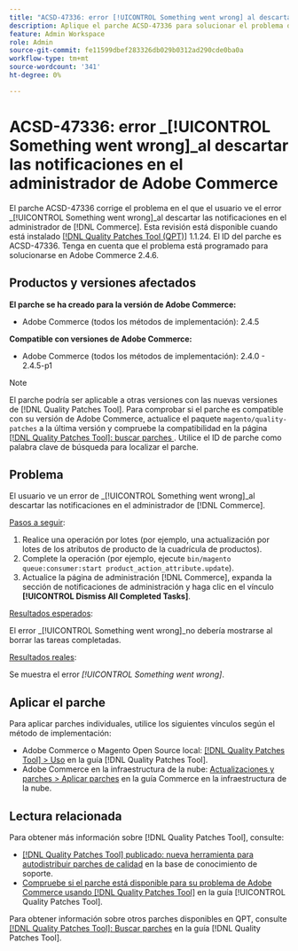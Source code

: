 ```yaml
---
title: "ACSD-47336: error [!UICONTROL Something went wrong] al descartar las notificaciones en el administrador de Adobe Commerce"
description: Aplique el parche ACSD-47336 para solucionar el problema de Adobe Commerce en el que el usuario ve el error [!UICONTROL Something went wrong] al descartar las notificaciones en el administrador  [!DNL Commerce] Admin.
feature: Admin Workspace
role: Admin
source-git-commit: fe11599dbef283326db029b0312ad290cde0ba0a
workflow-type: tm+mt
source-wordcount: '341'
ht-degree: 0%

---
```


# ACSD-47336: error _[!UICONTROL Something went wrong]_al descartar las notificaciones en el administrador de Adobe Commerce

El parche ACSD-47336 corrige el problema en el que el usuario ve el error _[!UICONTROL Something went wrong]_al descartar las notificaciones en el administrador de [!DNL Commerce]. Esta revisión está disponible cuando está instalado [[!DNL Quality Patches Tool (QPT)]](https://experienceleague.adobe.com/en/docs/commerce-knowledge-base/kb/announcements/commerce-announcements/magento-quality-patches-released-new-tool-to-self-serve-quality-patches) 1.1.24. El ID del parche es ACSD-47336. Tenga en cuenta que el problema está programado para solucionarse en Adobe Commerce 2.4.6.

## Productos y versiones afectados

**El parche se ha creado para la versión de Adobe Commerce:**

* Adobe Commerce (todos los métodos de implementación): 2.4.5

**Compatible con versiones de Adobe Commerce:**

* Adobe Commerce (todos los métodos de implementación): 2.4.0 - 2.4.5-p1

>[!NOTE]
>
>El parche podría ser aplicable a otras versiones con las nuevas versiones de [!DNL Quality Patches Tool]. Para comprobar si el parche es compatible con su versión de Adobe Commerce, actualice el paquete `magento/quality-patches` a la última versión y compruebe la compatibilidad en la página [[!DNL Quality Patches Tool]: buscar parches ](https://experienceleague.adobe.com/tools/commerce-quality-patches/index.html). Utilice el ID de parche como palabra clave de búsqueda para localizar el parche.

## Problema

El usuario ve un error de _[!UICONTROL Something went wrong]_al descartar las notificaciones en el administrador de [!DNL Commerce].

<u>Pasos a seguir</u>:

1. Realice una operación por lotes (por ejemplo, una actualización por lotes de los atributos de producto de la cuadrícula de productos).
1. Complete la operación (por ejemplo, ejecute `bin/magento queue:consumer:start product_action_attribute.update`).
1. Actualice la página de administración [!DNL Commerce], expanda la sección de notificaciones de administración y haga clic en el vínculo **[!UICONTROL Dismiss All Completed Tasks]**.

<u>Resultados esperados</u>:

El error _[!UICONTROL Something went wrong]_no debería mostrarse al borrar las tareas completadas.

<u>Resultados reales</u>:

Se muestra el error _[!UICONTROL Something went wrong]_.

## Aplicar el parche

Para aplicar parches individuales, utilice los siguientes vínculos según el método de implementación:

* Adobe Commerce o Magento Open Source local: [[!DNL Quality Patches Tool] > Uso](/help/tools/quality-patches-tool/usage.md) en la guía [!DNL Quality Patches Tool].
* Adobe Commerce en la infraestructura de la nube: [Actualizaciones y parches > Aplicar parches](https://experienceleague.adobe.com/docs/commerce-cloud-service/user-guide/develop/upgrade/apply-patches.html) en la guía Commerce en la infraestructura de la nube.

## Lectura relacionada

Para obtener más información sobre [!DNL Quality Patches Tool], consulte:

* [[!DNL Quality Patches Tool] publicado: nueva herramienta para autodistribuir parches de calidad](https://experienceleague.adobe.com/en/docs/commerce-knowledge-base/kb/announcements/commerce-announcements/magento-quality-patches-released-new-tool-to-self-serve-quality-patches) en la base de conocimiento de soporte.
* [Compruebe si el parche está disponible para su problema de Adobe Commerce usando [!DNL Quality Patches Tool]](/help/tools/quality-patches-tool/patches-available-in-qpt/check-patch-for-magento-issue-with-magento-quality-patches.md) en la guía [!UICONTROL Quality Patches Tool].


Para obtener información sobre otros parches disponibles en QPT, consulte [[!DNL Quality Patches Tool]: Buscar parches](https://experienceleague.adobe.com/tools/commerce-quality-patches/index.html) en la guía [!DNL Quality Patches Tool].
